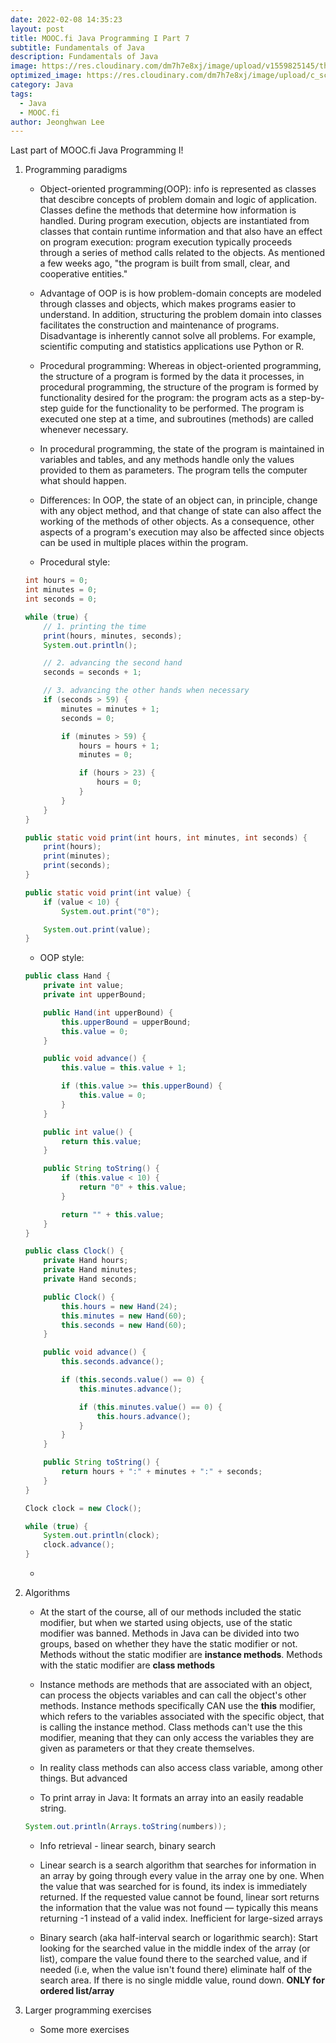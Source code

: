 ```yaml
---
date: 2022-02-08 14:35:23
layout: post
title: MOOC.fi Java Programming I Part 7
subtitle: Fundamentals of Java
description: Fundamentals of Java
image: https://res.cloudinary.com/dm7h7e8xj/image/upload/v1559825145/theme16_o0seet.jpg
optimized_image: https://res.cloudinary.com/dm7h7e8xj/image/upload/c_scale,w_380/v1559825145/theme16_o0seet.jpg
category: Java
tags:
  - Java
  - MOOC.fi
author: Jeonghwan Lee
---
```


Last part of MOOC.fi Java Programming I!

1. Programming paradigms
    * Object-oriented programming(OOP): info is represented as classes that descibre concepts of problem domain and logic of application. Classes define the methods that determine how information is handled. During program execution, objects are instantiated from classes that contain runtime information and that also have an effect on program execution: program execution typically proceeds through a series of method calls related to the objects. As mentioned a few weeks ago, "the program is built from small, clear, and cooperative entities."

    * Advantage of OOP is is how problem-domain concepts are modeled through classes and objects, which makes programs easier to understand. In addition, structuring the problem domain into classes facilitates the construction and maintenance of programs. Disadvantage is inherently cannot solve all problems. For example, scientific computing and statistics applications use Python or R.

    * Procedural programming: Whereas in object-oriented programming, the structure of a program is formed by the data it processes, in procedural programming, the structure of the program is formed by functionality desired for the program: the program acts as a step-by-step guide for the functionality to be performed. The program is executed one step at a time, and subroutines (methods) are called whenever necessary.

    * In procedural programming, the state of the program is maintained in variables and tables, and any methods handle only the values provided to them as parameters. The program tells the computer what should happen.

    * Differences: In OOP, the state of an object can, in principle, change with any object method, and that change of state can also affect the working of the methods of other objects. As a consequence, other aspects of a program's execution may also be affected since objects can be used in multiple places within the program.

    * Procedural style:

    ```java
    int hours = 0;
    int minutes = 0;
    int seconds = 0;

    while (true) {
        // 1. printing the time
        print(hours, minutes, seconds);
        System.out.println();

        // 2. advancing the second hand
        seconds = seconds + 1;

        // 3. advancing the other hands when necessary
        if (seconds > 59) {
            minutes = minutes + 1;
            seconds = 0;

            if (minutes > 59) {
                hours = hours + 1;
                minutes = 0;

                if (hours > 23) {
                    hours = 0;
                }
            }
        }
    }
    ```

    ```java
    public static void print(int hours, int minutes, int seconds) {
        print(hours);
        print(minutes);
        print(seconds);
    }

    public static void print(int value) {
        if (value < 10) {
            System.out.print("0");

        System.out.print(value);
    }
    ```

    * OOP style:

    ```java
    public class Hand {
        private int value;
        private int upperBound;

        public Hand(int upperBound) {
            this.upperBound = upperBound;
            this.value = 0;
        }

        public void advance() {
            this.value = this.value + 1;

            if (this.value >= this.upperBound) {
                this.value = 0;
            }
        }

        public int value() {
            return this.value;
        }

        public String toString() {
            if (this.value < 10) {
                return "0" + this.value;
            }

            return "" + this.value;
        }
    }
    ```

    ```java
    public class Clock() {
        private Hand hours;
        private Hand minutes;
        private Hand seconds;

        public Clock() {
            this.hours = new Hand(24);
            this.minutes = new Hand(60);
            this.seconds = new Hand(60);
        }

        public void advance() {
            this.seconds.advance();

            if (this.seconds.value() == 0) {
                this.minutes.advance();

                if (this.minutes.value() == 0) {
                    this.hours.advance();
                }
            }
        }

        public String toString() {
            return hours + ":" + minutes + ":" + seconds;
        }
    }

    Clock clock = new Clock();

    while (true) {
        System.out.println(clock);
        clock.advance();
    }
    ```

    * 


2. Algorithms
    * At the start of the course, all of our methods included the static modifier, but when we started using objects, use of the static modifier was banned. Methods in Java can be divided into two groups, based on whether they have the static modifier or not. Methods without the static modifier are **instance methods**. Methods with the static modifier are **class methods**

    * Instance methods are methods that are associated with an object, can process the objects variables and can call the object's other methods. Instance methods specifically CAN use the **this** modifier, which refers to the variables associated with the specific object, that is calling the instance method. Class methods can't use the this modifier, meaning that they can only access the variables they are given as parameters or that they create themselves.

    * In reality class methods can also access class variable, among other things. But advanced

    * To print array in Java: It formats an array into an easily readable string.

    ```java
    System.out.println(Arrays.toString(numbers));
    ```

    * Info retrieval - linear search, binary search

    * Linear search is a search algorithm that searches for information in an array by going through every value in the array one by one. When the value that was searched for is found, its index is immediately returned. If the requested value cannot be found, linear sort returns the information that the value was not found — typically this means returning -1 instead of a valid index. Inefficient for large-sized arrays

    * Binary search (aka half-interval search or logarithmic search): Start looking for the searched value in the middle index of the array (or list), compare the value found there to the searched value, and if needed (i.e, when the value isn't found there) eliminate half of the search area. If there is no single middle value, round down. **ONLY for ordered list/array**


3. Larger programming exercises
    * Some more exercises








